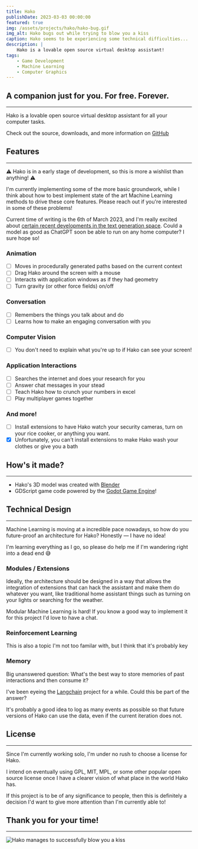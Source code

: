 ```yaml
---
title: Hako
publishDate: 2023-03-03 00:00:00
featured: true
img: /assets/projects/hako/hako-bug.gif
img_alt: Hako bugs out while trying to blow you a kiss
caption: Hako seems to be experiencing some technical difficulties...
description: |
    Hako is a lovable open source virtual desktop assistant!
tags:
    - Game Development
    - Machine Learning
    - Computer Graphics
---
```


## A companion just for you. For free. Forever.

---

Hako is a lovable open source virtual desktop assistant for all your computer tasks.

Check out the source, downloads, and more information on [GitHub](https://github.com/ShungFei/hako)

## Features

---

⚠️ Hako is in a early stage of development, so this is more a wishlist than anything! ⚠️

I'm currently implementing some of the more basic groundwork, while I think about how to best implement state of the art Machine Learning methods to drive these core features. Please reach out if you're interested in some of these problems!

Current time of writing is the 6th of March 2023, and I'm really excited about [certain recent developments in the text generation space](https://github.com/facebookresearch/llama). Could a model as good as ChatGPT soon be able to run on any home computer? I sure hope so!

### Animation

-   [ ] Moves in procedurally generated paths based on the current context
-   [ ] Drag Hako around the screen with a mouse
-   [ ] Interacts with application windows as if they had geometry
-   [ ] Turn gravity (or other force fields) on/off

### Conversation

-   [ ] Remembers the things you talk about and do
-   [ ] Learns how to make an engaging conversation with you

### Computer Vision

-   [ ] You don't need to explain what you're up to if Hako can see your screen!

### Application Interactions

-   [ ] Searches the internet and does your research for you
-   [ ] Answer chat messages in your stead
-   [ ] Teach Hako how to crunch your numbers in excel
-   [ ] Play multiplayer games together

### And more!

-   [ ] Install extensions to have Hako watch your security cameras, turn on your rice cooker, or anything you want.
-   [x] Unfortunately, you can't install extensions to make Hako wash your clothes or give you a bath

## How's it made?

---

-   Hako's 3D model was created with [Blender](https://www.blender.org/)
-   GDScript game code powered by the [Godot Game Engine](https://godotengine.org/)!

## Technical Design

---

Machine Learning is moving at a incredible pace nowadays, so how do you future-proof an architecture for Hako? Honestly — I have no idea!

I'm learning everything as I go, so please do help me if I'm wandering right into a dead end 😅

### Modules / Extensions

Ideally, the architecture should be designed in a way that allows the integration of extensions that can hack the assistant and make them do whatever you want, like traditional home assistant things such as turning on your lights or searching for the weather.

Modular Machine Learning is hard! If you know a good way to implement it for this project I'd love to have a chat.

### Reinforcement Learning

This is also a topic I'm not too familar with, but I think that it's probably key

### Memory

Big unanswered question: What's the best way to store memories of past interactions and then consume it?

I've been eyeing the [Langchain](https://langchain.readthedocs.io/) project for a while. Could this be part of the answer?

It's probably a good idea to log as many events as possible so that future versions of Hako can use the data, even if the current iteration does not.

## License

---

Since I'm currently working solo, I'm under no rush to choose a license for Hako.

I intend on eventually using GPL, MIT, MPL, or some other popular open source license once I have a clearer vision of what place in the world Hako has.

If this project is to be of any significance to people, then this is definitely a decision I'd want to give more attention than I'm currently able to!

## Thank you for your time!

---

![Hako manages to successfully blow you a kiss](/assets/projects/hako/hako.apng)
